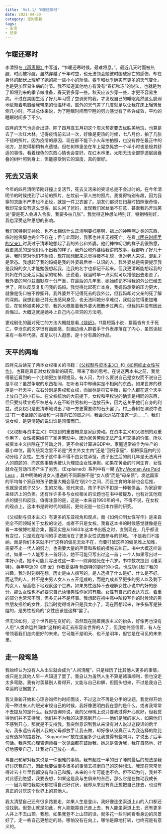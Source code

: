 ```yaml
---
title: 'Vol.1/ 乍暖还寒时'
date: 2021-04-30
category: 定时更新
tags:
- 生活
- 记录
---
```


## 乍暖还寒时

李清照在[《声声慢》](https://zh.wikisource.org/wiki/%E8%81%B2%E8%81%B2%E6%85%A2_(%E6%9D%8E%E6%B8%85%E7%85%A7))中写道，“乍暖还寒时候，最难将息。”。最近几天时而被热醒、时而被冷醒，虽然穿越了千年时空，也无法领会她彼时国破家亡的感伤，却在身体的起伏上理解了她的那一些小小的矫情。春季和秋季确实有更多的天气变化，也是更加容易生病的时节。我不知道其他地方有没有“春捂秋冻”的说法，也就是为了即将到来的季节做准备，春天要多穿一些，秋天应该少穿一些，才更不容易生病。不过在美国生活了好几年习惯了空调房的我，才发现自己的睡眠竟然这么脆弱地依赖着电器给我带来的恒温环境，窗外的天气差了几度就足以让我在床上辗转反侧几小时。不过总体来说，为了睡眠时间而早睡的努力感觉有了些许成效，平均的睡眠时间多了不少。

<!--more-->

四月的天气也适合出游。除了四月底五月初这个周末预定要去优胜美地玩，也算是去了一次红木林。记得疫情前去过一次，好像是更热的时候，七八月份，拍了几张不错的照片。因为疫情的原因，现在都不能下小火车拍拍照，也没有停在最正中的地方，总觉得稍稍有点遗憾。但在树林里坐在车上晃悠晃悠一个半小时也是极其舒适的事情，看着绿色的东西心情也会变好。在红木林里，太阳无法全部穿透层层叠叠的树叶照到身上，但能感受到它的温度，真的很好。

## 死去又活来

今年的四月清明节刚好撞上复活节，死去又活来的笑话总是不会过时的。在今年清明节的时候找到了以前的照片，在坟前一家人拍的照片。我觉得特别有趣，因为我穿的衣服不严肃也不正经，就是一件卫衣罢了。朋友们都说在扫墓时拍照很奇怪，我却完全没有这么觉得，回头问了爸妈，发现我们家丝毫不在意，甚至我妈开玩笑说“要是死人会进入合影，我要多拍几张”。我觉得这种想法特别好，特别特别好，我也深受这种思想的影响。

我们家特别无神论，也不太相信什么正清明要扫墓啊，祖上的神明啊之类的东西，临时抱佛脚也完全不存在；但与此同时，我家也并非无视死亡。在看[《困在时间里的父亲》](https://movie.douban.com/subject/33432655/)时我过于清晰地想起了我的外公和外婆。他们神神叨叨的样子我很熟悉，我更熟悉的是他们认不出我的样子。我外公和外婆给我讲的故事，我都听了好几十遍，我时常对他们不耐烦，现在回想起来总觉得极不礼貌，但对老人来说，混乱才是常态。我想起了我的妈妈是我的外婆最后唯一认识的人，我外婆总是需要提示我是我妈的女儿才能勉强想起我，连我的名字也都记不起来。但我更清晰能想起我的妈妈在外公死后买回家的轮椅，还说着，我当时早一点买就可以推他出去走走了。我外婆的阿尔兹海默症十分严重，在最后的几年里，她始终记不得我的外公已经去世了，所以反反复复问我的妈妈。我觉得比起死亡本身，我妈妈承受的压力更大，就像是伤口被不停撕开。我外婆并不记得死去的我外公，但我妈却对父亲的死了解的深刻。我想到自己并无法感同身受，也无法同她分享难过，我就会觉得更加难受。在轮椅被卖掉之前，我妈大概推着我外婆大概散步过两次，但我妈并没有因此后悔过。大概这就是她补上自己内心空洞的方法吧。

更戏剧化的面对死亡的方法大概就是看[《烧纸》](https://book.douban.com/subject/30441551/)。11篇短篇小说，篇篇皆有关于死亡。李沧东的文字很有画面感，刻画边缘人群着手于外表却落在了内心，虽然读起来有一些年代感，却足以引人遐想，是十分有趣的作品。

## 天平的两端

四月先后读完了两本女权相关的书籍：[《父权制与资本主义》](https://book.douban.com/subject/34896921/)和[《如何抑止女性写作》](https://book.douban.com/subject/35229199/)，也算是真正对女权重新的研究，带来了新的思考。在说这两本书之前，我觉得最近看到的一个比喻更加值得提及。有人问，为什么要说自己是女权而不说自己是平权？虽然争取的东西相同，在听者耳中却确实是不相同的东西。如果世界的秩序是一杆天平，左右分别是男权和女权，而目标是将它平衡，每个人都在这个天平上放自己的小石头。在父权统治的大前提下，女权和平权说的确实是相同的东西，但只要持续宣扬平权总有人在不断往男权的一边放石头，因为这关乎他们自身的利益。说女权只是更清晰地说出了哪一方更需要你的石头罢了。村上春树在演说中说过“在一堵坚硬的高墙和一只撞向它的蛋之间，我会永远站在蛋这一边......”，我们说女权，是更清楚的说出谁是鸡蛋而已。

《父权制与资本主义》中提到的重要概念是家庭劳动。在资本主义和父权制的双重作用下，女性被束缚在了家务劳动中。因为家务劳动无法产生可交换的价值，所以被资本主义排除在了劳动之外，更不会被计算进GDP中。家庭通常被作为生产的最小单位，而传统观念里不论是“男主外女主内”还是”回归家庭“，都把家庭内的劳动分给了女性。生孩子这件事不得不由女性承担，孩子出生后的前几年是无法离开人的照顾的，而这些事情也被认为理应由女性承担。如果在黄金的时间生育，女性就会在劳动市场产生了劣势。《Explained》系列中有一期 [Why Women Are Paid Less](https://www.youtube.com/watch?v=hP8dLUxBfsU) ，其中明确的说女人遭遇的不同薪酬不是“女人债”而是“母亲债”。发达国家的平均每个家庭的孩子数量大概会落在1到2个之间，而且生育的年龄也会后推，也就是说孩子又少，生的又晚。现代来说，孩子不折不扣是一种奢侈品，为家庭带来经济上的负担。还有许许多多与女权相关的论题也在书中被提及，也有对其他观点的援引和反驳。值得注意的是，这是一本来自1990年的书，不得不说，在女权的观点上，这本书是跨时代的超前，更何况是一位日本作家的研究。

《父权制与资本主义》有更多的东亚视角和观点，而《如何抑制女性写作》是来自完全不同领域关于女权的论述，或者不只是女权。我看这本书的时候感觉就像是在看一本微博杠精合集，而现实是从1983年这本书出版之时，直到现在，几乎都没有变过，只是现在相同的手法被用在了更多女性试图参与的领域。“不是我们不接纳，而是你们本来就不行”这样的偏见无处不在，而要打破这样的偏见难上加难，需要不止一代人的努力，也需要大量的声音和系统的措施去纠正。书中大概这样说过，如果一个人能写出一首好诗，她不可能只写出过这一首；一个人如果写出过一本好小说，她不可能只写出过这一本——除非她死在十六岁。书中数次提到《维莱特》，英年早逝的《简·爱》作者夏洛特·勃朗特的更好的小说，也成功引起了我的兴趣。我时时刻刻在想，历史是由人撰写的，是人选择了什么是好、什么是不好。而这里的人，并不是由男人女人五五开组成的，而是九成甚至更多的男人以及剩下的女人，居高临下地观察这个世界。如果男性选择不去理解女性小说中的好的部分，那么女性也不必要求自己读懂男性作家的有趣。女性有自己的表达方式，着重的部分也常常不同，但多元并不是坏事。我想起在初中高中阶段写作的时候读的男性朋友描绘的女性，我当时觉得或许只是我太小了，现在回想起来，许多描写是狭隘的，是男性视角的“女性应该是这样”罢了。

但无论如何，这个世界是在变好的。虽然现在随着民族主义的抬头，好像再也没有人用“人类命运共同体”这样的词汇去形容全世界的人了，但我始终坚信着，有人在带领着我们走向更好的未来。它可能不是明天、也不是明年，但它是在可见的未来里。

## 走一段弯路

我始终认为没有人从出生就会成为“人间清醒”，只是经历了比其他人更多的事情，或只是比其他人早一点知道了罢了。我自认为虽然人生不算是诸事顺利，但也没走太多弯路。我有时羡慕别人看得开，又能与自己和解，但回头想来，不过是我自己幸运的证据罢了。

我又重新开始和心理咨询师约时间面谈，不过这次不再是分手的议题。我觉得开始用一种过来人的眼光审视自己的时候，我好像更明白我在意的是什么，或者我常常不去提及的是什么。我对咨询师说，我的父母嘴上说只要我过得开心就好，但我觉得他们并不支持我，他们并不为我的决定感到开心——他们是我的家人，如果他们不感到开心，那就是不支持我。我突然意识到我从来没有对人说过这段话的后半句，我永远告诉别人我的父母都放手让我去做，却好像从没真正认为我选择的路比没有选择的路要好。“Supportive”放在这里多少让我觉得有些刺耳，才说出了后半句话。我喜欢心理咨询师每一次见面都在鼓励我，她总是告诉我，我在自然地、好好地感受自己，让我对自己放心一点。

与自己和解对我来说是一件很难的事情。我有超过一半的日子睡前最后的想法是我好讨厌我自己，因此我要做很多很多的事情去抗衡自己的这种想法。我现在常常觉得过去十年里我都没有和自己和解，未来的十年可能也不会。但不知为何，我并不对此感到绝望，我要去想，如果这是我与生俱来的东西，那么它是在推动我成长——因为哪怕我每天都觉得自己好讨厌，我却从来没有真正想把自己抹去，也没有真正的讨厌这个世界上的其他人。

我太清楚自己还有很多路要走，如果人生是登山，我好像连坐索道上山的入口都还没找到。但登山就是如此，有人能能靠自己走上去，有人能坐索道上去，还有更多人并上不去山顶。我想，如果我登不上山顶的话，就多花一些时间看看身边的风景好了。走一些自己更想走的路，哪怕没有在向上，哪怕是原地打转，也终究是有意义的。